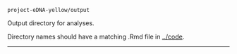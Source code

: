 `project-eDNA-yellow/output`

Output directory for analyses.

Directory names should have a matching .Rmd file in [../code](../code).

---